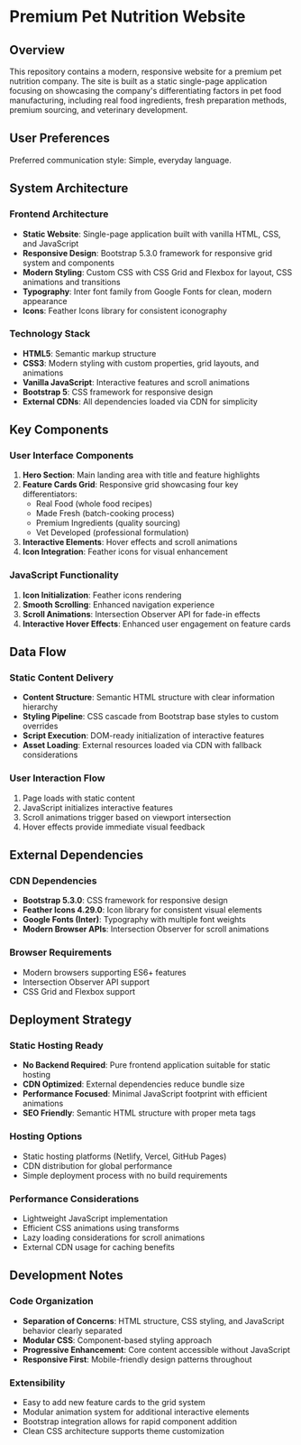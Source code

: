 # Premium Pet Nutrition Website

## Overview

This repository contains a modern, responsive website for a premium pet nutrition company. The site is built as a static single-page application focusing on showcasing the company's differentiating factors in pet food manufacturing, including real food ingredients, fresh preparation methods, premium sourcing, and veterinary development.

## User Preferences

Preferred communication style: Simple, everyday language.

## System Architecture

### Frontend Architecture
- **Static Website**: Single-page application built with vanilla HTML, CSS, and JavaScript
- **Responsive Design**: Bootstrap 5.3.0 framework for responsive grid system and components
- **Modern Styling**: Custom CSS with CSS Grid and Flexbox for layout, CSS animations and transitions
- **Typography**: Inter font family from Google Fonts for clean, modern appearance
- **Icons**: Feather Icons library for consistent iconography

### Technology Stack
- **HTML5**: Semantic markup structure
- **CSS3**: Modern styling with custom properties, grid layouts, and animations
- **Vanilla JavaScript**: Interactive features and scroll animations
- **Bootstrap 5**: CSS framework for responsive design
- **External CDNs**: All dependencies loaded via CDN for simplicity

## Key Components

### User Interface Components
1. **Hero Section**: Main landing area with title and feature highlights
2. **Feature Cards Grid**: Responsive grid showcasing four key differentiators:
   - Real Food (whole food recipes)
   - Made Fresh (batch-cooking process)
   - Premium Ingredients (quality sourcing)
   - Vet Developed (professional formulation)
3. **Interactive Elements**: Hover effects and scroll animations
4. **Icon Integration**: Feather icons for visual enhancement

### JavaScript Functionality
1. **Icon Initialization**: Feather icons rendering
2. **Smooth Scrolling**: Enhanced navigation experience
3. **Scroll Animations**: Intersection Observer API for fade-in effects
4. **Interactive Hover Effects**: Enhanced user engagement on feature cards

## Data Flow

### Static Content Delivery
- **Content Structure**: Semantic HTML structure with clear information hierarchy
- **Styling Pipeline**: CSS cascade from Bootstrap base styles to custom overrides
- **Script Execution**: DOM-ready initialization of interactive features
- **Asset Loading**: External resources loaded via CDN with fallback considerations

### User Interaction Flow
1. Page loads with static content
2. JavaScript initializes interactive features
3. Scroll animations trigger based on viewport intersection
4. Hover effects provide immediate visual feedback

## External Dependencies

### CDN Dependencies
- **Bootstrap 5.3.0**: CSS framework for responsive design
- **Feather Icons 4.29.0**: Icon library for consistent visual elements
- **Google Fonts (Inter)**: Typography with multiple font weights
- **Modern Browser APIs**: Intersection Observer for scroll animations

### Browser Requirements
- Modern browsers supporting ES6+ features
- Intersection Observer API support
- CSS Grid and Flexbox support

## Deployment Strategy

### Static Hosting Ready
- **No Backend Required**: Pure frontend application suitable for static hosting
- **CDN Optimized**: External dependencies reduce bundle size
- **Performance Focused**: Minimal JavaScript footprint with efficient animations
- **SEO Friendly**: Semantic HTML structure with proper meta tags

### Hosting Options
- Static hosting platforms (Netlify, Vercel, GitHub Pages)
- CDN distribution for global performance
- Simple deployment process with no build requirements

### Performance Considerations
- Lightweight JavaScript implementation
- Efficient CSS animations using transforms
- Lazy loading considerations for scroll animations
- External CDN usage for caching benefits

## Development Notes

### Code Organization
- **Separation of Concerns**: HTML structure, CSS styling, and JavaScript behavior clearly separated
- **Modular CSS**: Component-based styling approach
- **Progressive Enhancement**: Core content accessible without JavaScript
- **Responsive First**: Mobile-friendly design patterns throughout

### Extensibility
- Easy to add new feature cards to the grid system
- Modular animation system for additional interactive elements
- Bootstrap integration allows for rapid component addition
- Clean CSS architecture supports theme customization